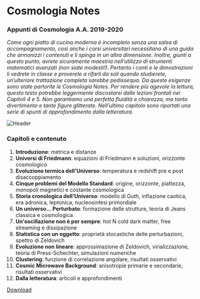 # Cosmologia Notes
### Appunti di Cosmologia A.A. 2019-2020

*Come ogni piatto di cucina moderna è incompleto senza una salsa di accompagnamento, così
anche i corsi universitari necessitano di una guida che armonizzi i contenuti e li spinga in un altra
dimensione. Inoltre, giunti a questo punto, avrete sicuramente maestria nell’utilizzo di strumenti
matematici avanzati (non siate modesti!). Pertanto i conti e le dimostrazioni li vedrete in classe e
proverete a rifarli da soli quando studierete, un’ulteriore trattazione completa sarebbe pedissequa.
Da queste esigenze sono state partorite le Cosmologia Notes. Per rendere più agevole la lettura, questo
testo potrebbe leggermente discostarsi dalle lezioni frontali nei Capitoli 4 e 5. Non garantiamo
una perfetta fluidità e chiarezza, ma tanto divertimento e tante figure glitterate. Nell’ultimo capitolo
sono riportati una serie di spunti di approfondimento dalla letteratura.*


![Header](Pictures/header.jpg)

### Capitoli e contenuto
1. **Introduzione**: metrica e distanze
2. **Universi di Friedmann**: equazioni di Friedmann e soluzioni, orizzonte cosmologico
3. **Evoluzione termica dell'Universo**: temperatura e redshift pre e post disaccoppiamento
4. **Cinque problemi del Modello Standard**: origine, orizzonte, piattezza, monopoli magnetici e costante cosmologica
5. **Storia cronologica dell'Universo**: modello di Guth, inflazione caotica, era adronica, leptonica, nucleosintesi primordiale
6. **Un universo... Perturbato**: formazione delle strutture, teoria di Jeans classica e cosmologica
7. **Un'oscillazione non è per sempre**: hot N cold dark matter, free streaming e dissipazione
8. **Statistica con un oggetto**: proprietà stocastiche delle perturbazioni, spettro di Zeldovich
9. **Evoluzione non lineare**: approssimazione di Zeldovich, virializzazione, teoria di Press-Schechter, simulazioni numeriche
10. **Clustering**: funzione di correlazione angolare, risultati osservativi
11. **Cosmic Microwave Background**: anisotropie primarie e secondarie, risultati osservativi
12. **Dalla letteratura**: articoli e approfondimenti

<a href="https://lightbulblab.github.io/Cosmologia-Notes/" download>Download</a> 
